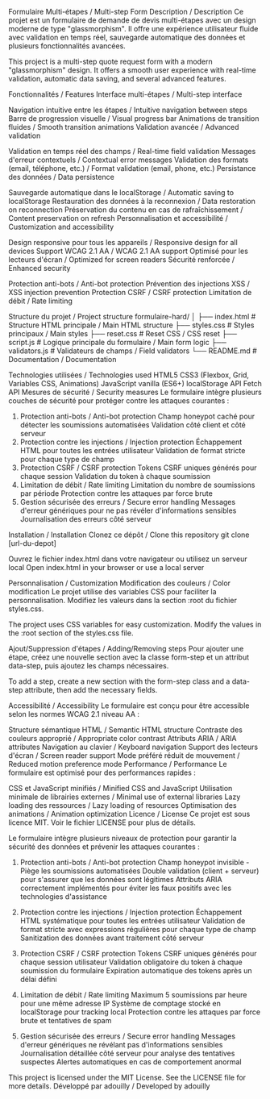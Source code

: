Formulaire Multi-étapes / Multi-step Form
Description / Description
Ce projet est un formulaire de demande de devis multi-étapes avec un design moderne de type "glassmorphism". Il offre une expérience utilisateur fluide avec validation en temps réel, sauvegarde automatique des données et plusieurs fonctionnalités avancées.

This project is a multi-step quote request form with a modern "glassmorphism" design. It offers a smooth user experience with real-time validation, automatic data saving, and several advanced features.

Fonctionnalités / Features
Interface multi-étapes / Multi-step interface

Navigation intuitive entre les étapes / Intuitive navigation between steps
Barre de progression visuelle / Visual progress bar
Animations de transition fluides / Smooth transition animations
Validation avancée / Advanced validation

Validation en temps réel des champs / Real-time field validation
Messages d'erreur contextuels / Contextual error messages
Validation des formats (email, téléphone, etc.) / Format validation (email, phone, etc.)
Persistance des données / Data persistence

Sauvegarde automatique dans le localStorage / Automatic saving to localStorage
Restauration des données à la reconnexion / Data restoration on reconnection
Préservation du contenu en cas de rafraîchissement / Content preservation on refresh
Personnalisation et accessibilité / Customization and accessibility

Design responsive pour tous les appareils / Responsive design for all devices
Support WCAG 2.1 AA / WCAG 2.1 AA support
Optimisé pour les lecteurs d'écran / Optimized for screen readers
Sécurité renforcée / Enhanced security

Protection anti-bots / Anti-bot protection
Prévention des injections XSS / XSS injection prevention
Protection CSRF / CSRF protection
Limitation de débit / Rate limiting

Structure du projet / Project structure
formulaire-hard/
│
├── index.html          # Structure HTML principale / Main HTML structure
├── styles.css          # Styles principaux / Main styles
├── reset.css           # Reset CSS / CSS reset
├── script.js           # Logique principale du formulaire / Main form logic
├── validators.js       # Validateurs de champs / Field validators
└── README.md           # Documentation / Documentation

Technologies utilisées / Technologies used
HTML5
CSS3 (Flexbox, Grid, Variables CSS, Animations)
JavaScript vanilla (ES6+)
localStorage API
Fetch API
Mesures de sécurité / Security measures
Le formulaire intègre plusieurs couches de sécurité pour protéger contre les attaques courantes :

1. Protection anti-bots / Anti-bot protection
Champ honeypot caché pour détecter les soumissions automatisées
Validation côté client et côté serveur
2. Protection contre les injections / Injection protection
Échappement HTML pour toutes les entrées utilisateur
Validation de format stricte pour chaque type de champ
3. Protection CSRF / CSRF protection
Tokens CSRF uniques générés pour chaque session
Validation du token à chaque soumission
4. Limitation de débit / Rate limiting
Limitation du nombre de soumissions par période
Protection contre les attaques par force brute
5. Gestion sécurisée des erreurs / Secure error handling
Messages d'erreur génériques pour ne pas révéler d'informations sensibles
Journalisation des erreurs côté serveur

Installation / Installation
Clonez ce dépôt / Clone this repository
git clone [url-du-depot]

Ouvrez le fichier index.html dans votre navigateur ou utilisez un serveur local Open index.html in your browser or use a local server

Personnalisation / Customization
Modification des couleurs / Color modification
Le projet utilise des variables CSS pour faciliter la personnalisation. Modifiez les valeurs dans la section :root du fichier styles.css.

The project uses CSS variables for easy customization. Modify the values in the :root section of the styles.css file.

Ajout/Suppression d'étapes / Adding/Removing steps
Pour ajouter une étape, créez une nouvelle section avec la classe form-step et un attribut data-step, puis ajoutez les champs nécessaires.

To add a step, create a new section with the form-step class and a data-step attribute, then add the necessary fields.

Accessibilité / Accessibility
Le formulaire est conçu pour être accessible selon les normes WCAG 2.1 niveau AA :

Structure sémantique HTML / Semantic HTML structure
Contraste des couleurs approprié / Appropriate color contrast
Attributs ARIA / ARIA attributes
Navigation au clavier / Keyboard navigation
Support des lecteurs d'écran / Screen reader support
Mode préféré réduit de mouvement / Reduced motion preference mode
Performance / Performance
Le formulaire est optimisé pour des performances rapides :

CSS et JavaScript minifiés / Minified CSS and JavaScript
Utilisation minimale de librairies externes / Minimal use of external libraries
Lazy loading des ressources / Lazy loading of resources
Optimisation des animations / Animation optimization
Licence / License
Ce projet est sous licence MIT. Voir le fichier LICENSE pour plus de détails.

Le formulaire intègre plusieurs niveaux de protection pour garantir la sécurité des données et prévenir les attaques courantes :

1. Protection anti-bots / Anti-bot protection
Champ honeypot invisible - Piège les soumissions automatisées
Double validation (client + serveur) pour s'assurer que les données sont légitimes
Attributs ARIA correctement implémentés pour éviter les faux positifs avec les technologies d'assistance

2. Protection contre les injections / Injection protection
Échappement HTML systématique pour toutes les entrées utilisateur
Validation de format stricte avec expressions régulières pour chaque type de champ
Sanitization des données avant traitement côté serveur

3. Protection CSRF / CSRF protection
Tokens CSRF uniques générés pour chaque session utilisateur
Validation obligatoire du token à chaque soumission du formulaire
Expiration automatique des tokens après un délai défini

4. Limitation de débit / Rate limiting
Maximum 5 soumissions par heure pour une même adresse IP
Système de comptage stocké en localStorage pour tracking local
Protection contre les attaques par force brute et tentatives de spam

5. Gestion sécurisée des erreurs / Secure error handling
Messages d'erreur génériques ne révélant pas d'informations sensibles
Journalisation détaillée côté serveur pour analyse des tentatives suspectes
Alertes automatiques en cas de comportement anormal

This project is licensed under the MIT License. See the LICENSE file for more details.
Développé par adouilly / Developed by adouilly